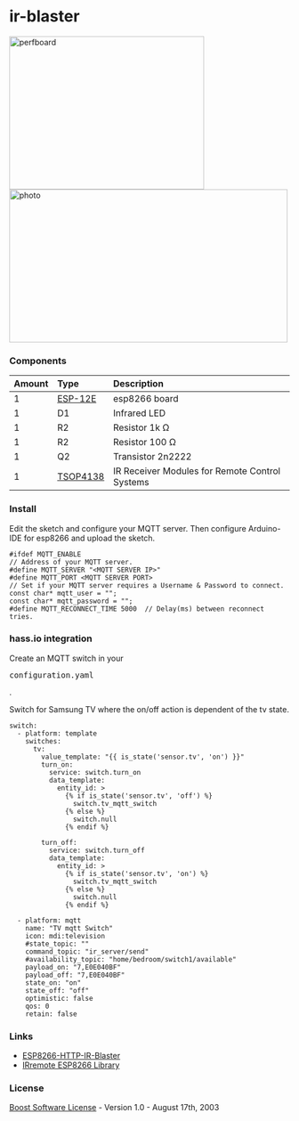 # ir-blaster

[<img src="https://spielhuus.github.io/ir-blaster/perfboard.png" alt="perfboard" width="350" height="275">](https://spielhuus.github.io/ir-blaster/perfboard.png)
[<img src="https://spielhuus.github.io/ir-blaster/photo.jpg" alt="photo" width="500" height="275">](https://spielhuus.github.io/ir-blaster/photo.jpg)

### Components

|Amount        | Type           | Description  |
|:------------- |:-------------|:-----|
| 1 | [ESP-12E](https://www.sparkfun.com/datasheets/Sensors/Temperature/DHT22.pdf)|esp8266 board|
| 1 | D1|Infrared LED|
|1 | R2|Resistor 1k Ω|
| 1 | R2|Resistor 100 Ω|
|1 | Q2|Transistor 2n2222|
|1 |[TSOP4138](https://spielhuus.github.io/ir-blaster/tsop45.pdf)|IR Receiver Modules for Remote Control Systems|

### Install

Edit the sketch and configure your MQTT server. Then configure Arduino-IDE for esp8266 and upload the sketch.

```
#ifdef MQTT_ENABLE
// Address of your MQTT server.
#define MQTT_SERVER "<MQTT SERVER IP>"
#define MQTT_PORT <MQTT SERVER PORT>
// Set if your MQTT server requires a Username & Password to connect.
const char* mqtt_user = "";
const char* mqtt_password = "";
#define MQTT_RECONNECT_TIME 5000  // Delay(ms) between reconnect tries.
```

### hass.io integration

Create an MQTT switch in your <pre>configuration.yaml</pre>.

Switch for Samsung TV where the on/off action is dependent of the tv state.

```
switch:
  - platform: template
    switches:
      tv:
        value_template: "{{ is_state('sensor.tv', 'on') }}"
        turn_on:
          service: switch.turn_on
          data_template:
            entity_id: >
              {% if is_state('sensor.tv', 'off') %}
                switch.tv_mqtt_switch
              {% else %}
                switch.null
              {% endif %}

        turn_off:
          service: switch.turn_off
          data_template:
            entity_id: >
              {% if is_state('sensor.tv', 'on') %}
                switch.tv_mqtt_switch
              {% else %}
                switch.null
              {% endif %}

  - platform: mqtt
    name: "TV mqtt Switch"
    icon: mdi:television
    #state_topic: ""
    command_topic: "ir_server/send"
    #availability_topic: "home/bedroom/switch1/available"
    payload_on: "7,E0E040BF"
    payload_off: "7,E0E040BF"
    state_on: "on"
    state_off: "off"
    optimistic: false
    qos: 0
    retain: false
```

### Links

* [ESP8266-HTTP-IR-Blaster](https://github.com/mdhiggins/ESP8266-HTTP-IR-Blaster)
* [IRremote ESP8266 Library](https://github.com/markszabo/IRremoteESP8266)

### License

[Boost Software License](http://www.boost.org/LICENSE_1_0.txt) - Version 1.0 - August 17th, 2003
